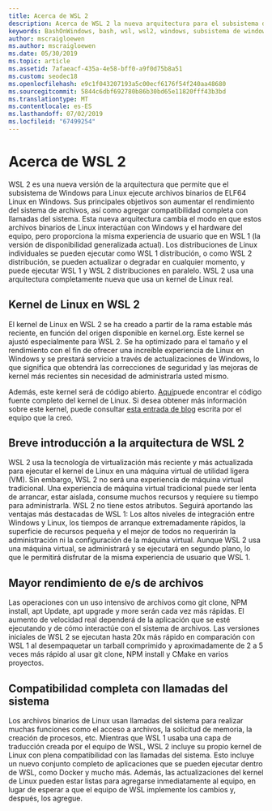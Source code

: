 ```yaml
---
title: Acerca de WSL 2
description: Acerca de WSL 2 la nueva arquitectura para el subsistema de Windows para Linux
keywords: BashOnWindows, bash, wsl, wsl2, windows, subsistema de windows para linux, subsistemawindows, ubuntu, debian, suse, windows 10, instalación
author: mscraigloewen
ms.author: mscraigloewen
ms.date: 05/30/2019
ms.topic: article
ms.assetid: 7afaeacf-435a-4e58-bff0-a9f0d75b8a51
ms.custom: seodec18
ms.openlocfilehash: e9c1f043207193a5c00ecf6176f54f240aa48680
ms.sourcegitcommit: 5844c6dbf692780b86b30bd65e11820fff43b3bd
ms.translationtype: MT
ms.contentlocale: es-ES
ms.lasthandoff: 07/02/2019
ms.locfileid: "67499254"
---
```

# <a name="about-wsl-2"></a>Acerca de WSL 2

WSL 2 es una nueva versión de la arquitectura que permite que el subsistema de Windows para Linux ejecute archivos binarios de ELF64 Linux en Windows. Sus principales objetivos son aumentar el rendimiento del sistema de archivos, así como agregar compatibilidad completa con llamadas del sistema. Esta nueva arquitectura cambia el modo en que estos archivos binarios de Linux interactúan con Windows y el hardware del equipo, pero proporciona la misma experiencia de usuario que en WSL 1 (la versión de disponibilidad generalizada actual). Los distribuciones de Linux individuales se pueden ejecutar como WSL 1 distribución, o como WSL 2 distribución, se pueden actualizar o degradar en cualquier momento, y puede ejecutar WSL 1 y WSL 2 distribuciones en paralelo. WSL 2 usa una arquitectura completamente nueva que usa un kernel de Linux real.

## <a name="linux-kernel-in-wsl-2"></a>Kernel de Linux en WSL 2

El kernel de Linux en WSL 2 se ha creado a partir de la rama estable más reciente, en función del origen disponible en kernel.org. Este kernel se ajustó especialmente para WSL 2. Se ha optimizado para el tamaño y el rendimiento con el fin de ofrecer una increíble experiencia de Linux en Windows y se prestará servicio a través de actualizaciones de Windows, lo que significa que obtendrá las correcciones de seguridad y las mejoras de kernel más recientes sin necesidad de administrarla usted mismo.

Además, este kernel será de código abierto. [Aquí](https://github.com/microsoft/WSL2-Linux-Kernel)puede encontrar el código fuente completo del kernel de Linux. Si desea obtener más información sobre este kernel, puede consultar [esta entrada de blog](https://devblogs.microsoft.com/commandline/shipping-a-linux-kernel-with-windows/) escrita por el equipo que la creó.

## <a name="brief-overview-of-the-wsl-2-architecture"></a>Breve introducción a la arquitectura de WSL 2

WSL 2 usa la tecnología de virtualización más reciente y más actualizada para ejecutar el kernel de Linux en una máquina virtual de utilidad ligera (VM). Sin embargo, WSL 2 no será una experiencia de máquina virtual tradicional. Una experiencia de máquina virtual tradicional puede ser lenta de arrancar, estar aislada, consume muchos recursos y requiere su tiempo para administrarla. WSL 2 no tiene estos atributos. Seguirá aportando las ventajas más destacadas de WSL 1: Los altos niveles de integración entre Windows y Linux, los tiempos de arranque extremadamente rápidos, la superficie de recursos pequeña y el mejor de todos no requerirán la administración ni la configuración de la máquina virtual. Aunque WSL 2 usa una máquina virtual, se administrará y se ejecutará en segundo plano, lo que le permitirá disfrutar de la misma experiencia de usuario que WSL 1.

## <a name="increased-file-io-performance"></a>Mayor rendimiento de e/s de archivos

Las operaciones con un uso intensivo de archivos como git clone, NPM install, apt Update, apt upgrade y more serán cada vez más rápidas. El aumento de velocidad real dependerá de la aplicación que se esté ejecutando y de cómo interactúe con el sistema de archivos. Las versiones iniciales de WSL 2 se ejecutan hasta 20x más rápido en comparación con WSL 1 al desempaquetar un tarball comprimido y aproximadamente de 2 a 5 veces más rápido al usar git clone, NPM install y CMake en varios proyectos.

## <a name="full-system-call-compatibility"></a>Compatibilidad completa con llamadas del sistema

Los archivos binarios de Linux usan llamadas del sistema para realizar muchas funciones como el acceso a archivos, la solicitud de memoria, la creación de procesos, etc. Mientras que WSL 1 usaba una capa de traducción creada por el equipo de WSL, WSL 2 incluye su propio kernel de Linux con plena compatibilidad con las llamadas del sistema. Esto incluye un nuevo conjunto completo de aplicaciones que se pueden ejecutar dentro de WSL, como Docker y mucho más. Además, las actualizaciones del kernel de Linux pueden estar listas para agregarse inmediatamente al equipo, en lugar de esperar a que el equipo de WSL implemente los cambios y, después, los agregue.